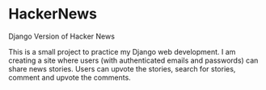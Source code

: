 # HackerNews
Django Version of Hacker News

This is a small project to practice my Django web development. I am creating a site where users (with authenticated emails and passwords) can share news stories. Users can upvote the stories, search for stories, comment and upvote the comments. 

